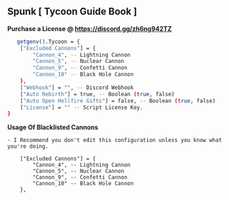
## Spunk [ Tycoon Guide Book ]

**Purchase a License @ https://discord.gg/zh6ng942TZ**

```bash
   getgenv().Tycoon = {
    ["Excluded Cannons"] = {        
        "Cannon_4", -- Lightning Cannon
        "Cannon_5", -- Nuclear Cannon
        "Cannon_9", -- Confetti Cannon
        "Cannon_10" -- Black Hole Cannon
    },
    ["Webhook"] = "", -- Discord Webhook
    ["Auto Rebirth"] = true, -- Boolean (true, false)
    ["Auto Open Hellfire Gifts"] = false, -- Boolean (true, false)
    ["License"] = "" -- Script License Key.
}

```
**Usage Of Blacklisted Cannons**
```
- I Recommend you don't edit this configuration unless you know what you're doing.

    ["Excluded Cannons"] = {        
        "Cannon_4", -- Lightning Cannon
        "Cannon_5", -- Nuclear Cannon
        "Cannon_9", -- Confetti Cannon
        "Cannon_10" -- Black Hole Cannon
    },
  ```
